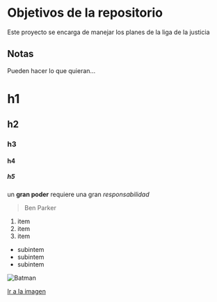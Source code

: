 # Objetivos de la repositorio

Este proyecto se encarga de manejar los planes de la liga de la justicia


## Notas
Pueden hacer lo que quieran...


# h1
## h2
### h3
#### h4
##### h5

un **gran poder** requiere una gran *responsabilidad*
> Ben Parker

1. item
2. item
3. item
* subintem
* subintem
* subintem

![Batman](https://www.clipartmax.com/png/middle/245-2450143_batman-desenhos-batman-png.png)

[Ir a la imagen](https://www.clipartmax.com/png/middle/245-2450143_batman-desenhos-batman-png.png)
